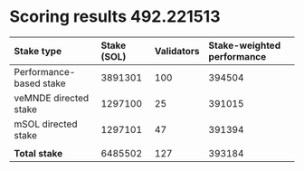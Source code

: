 # Scoring results 492.221513

| Stake type              | Stake (SOL) | Validators | Stake-weighted performance |
|:------------------------|:------------|:-----------|:---------------------------|
| Performance-based stake | 3891301     | 100        | 394504                     |
| veMNDE directed stake   | 1297100     | 25         | 391015                     |
| mSOL directed stake     | 1297101     | 47         | 391394                     |
|                         |             |            |                            |
| **Total stake**         | 6485502     | 127        | 393184                     |
